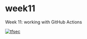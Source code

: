 # week11
Week 11: working with GitHub Actions


[![tfsec](https://github.com/mldyydcece/week11/actions/workflows/tfsec.yml/badge.svg?branch=prod)](https://github.com/mldyydcece/week11/actions/workflows/tfsec.yml)
